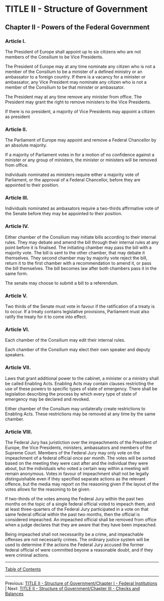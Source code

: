# TITLE II - Structure of Government

## Chapter II - Powers of the Federal Government

### Article I. 
The President of Europe shall appoint up to six citizens who are not members of the Consilium to be Vice Presidents.

The President of Europe may at any time nominate any citizen who is not a member of the Consilium to be a minister of a defined ministry or an ambassator to a foreign country. If there is a vacancy for a minister or ambassator, any Vice President may nominate any citizen who is not a member of the Consilium to be that minister or ambassator.

The President may at any time remove any minister from office. The President may grant the right to remove ministers to the Vice Presidents. 

If there is no president, a majority of Vice Presidents may appoint a citizen as president

### Article II. 
The Parliament of Europe may appoint and remove a Federal Chancellor by an absolute majority. 

If a majority of Parliament votes in for a motion of no confidence against a minister or any group of ministers, the minister or ministers will be removed from office.

Individuals nominated as ministers require either a majority vote of Parliament, or the approval of a Federal Chancellor, before they are appointed to their position.

### Article III.
Individuals nominated as ambasators require a two-thirds affirmative vote of the Senate before they may be appointed to their position.

### Article IV.
Either chamber of the Consilium may initiate bills according to their internal rules. They may debate and amend the bill through their internal rules at any point before it is finalised. The initiating chamber may pass the bill with a majority vote. The bill is sent to the other chamber, that may debate it themselves. They second chamber may by majority vote reject the bill, return it to the first chamber with a recommendation to amend it, or pass the bill themselves. The bill becomes law after both chambers pass it in the same form.

The senate may choose to submit a bill to a referendum.

### Article V.
Two thirds of the Senate must vote in favour if the ratification of a treaty is to occur. If a treaty contains legislative provisions, Parliament must also ratify the treaty for it to come into effect. 

### Article VI.
Each chamber of the Consilium may edit their internal rules. 

Each chamber of the Consilium may elect their own speaker and deputy speakers.

### Article VII.
Laws that grant additional power to the cabinet, a minister or a ministry shall be called Enabling Acts. 
Enabling Acts may contain clauses restricting the use of these powers to specific types of state of emergency. There shall be legislation describing the process by which every type of state of emergency may be declared and revoked.

Either chamber of the Consilium may unilaterally create restrictions to Enabling Acts. These restrictions may be removed at any time by the same chamber.


### Article VIII.
The Federal Jury has juristiction over the impeachments of the President of Europe, the Vice Presidents, ministers, ambassators and members of the Supreme Court. Members of the Federal Jury may only vote on the impeachment of a federal official once per month. The votes will be sorted based on the meeting they were cast after and the individual they were about, but the individuals who voted a certain way within a meeting will remain anonymous. Votes in favour of impeachment shall not be legally distinguishable even if they specified separate actions as the relevant offence, but the media may report on the reasoning given if the layout of the votes allows for the reasoning to be given. 

If two-thirds of the votes among the Federal Jury within the past two months on the topic of a single federal official voted to impeach them, and at least three-quarters of the Federal Jury participated in a vote on that same federal official within the past two months, then the official is considered impeached. An impeached official shall be removed from office when a judge declares that they are aware that they have been impeached. 

Being impeached shall not necessarilty be a crime, and impeachable offenses are not necessarily crimes. The ordinary justice system will be used to determine if the actions the Federal Jury accused the former federal official of were committed beyone a reasonable doubt, and if they were criminal actions. 

---

[Table of Contents](TABLE_OF_CONTENTS.md)

---
Previous: [TITLE II - Structure of Government/Chapter I - Federal Institutions](TITLE_2_CH_1.md) | Next: [TITLE II - Structure of Government/Chapter III - Checks and Balances](TITLE_2_CH_3.md) 
